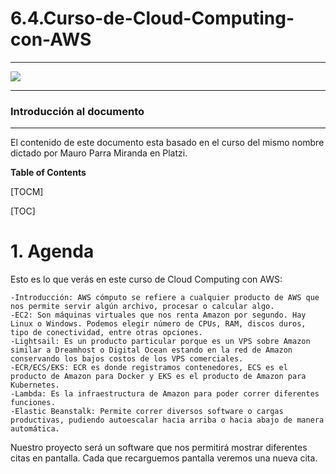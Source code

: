 # 6.4.Curso-de-Cloud-Computing-con-AWS

_____________________________________________________________________
![](https://static.platzi.com/media/courses/Opengraph0.png)
_____________________________________________________________________
### Introducción al documento
_____________________________________________________________________
El contenido de este documento esta basado en el curso del mismo nombre dictado por Mauro Parra Miranda en Platzi.

**Table of Contents**

[TOCM]

[TOC]

# 1. Agenda

Esto es lo que verás en este curso de Cloud Computing con AWS:

    -Introducción: AWS cómputo se refiere a cualquier producto de AWS que nos permite servir algún archivo, procesar o calcular algo.
    -EC2: Son máquinas virtuales que nos renta Amazon por segundo. Hay Linux o Windows. Podemos elegir número de CPUs, RAM, discos duros, tipo de conectividad, entre otras opciones.
    -Lightsail: Es un producto particular porque es un VPS sobre Amazon similar a Dreamhost o Digital Ocean estando en la red de Amazon conservando los bajos costos de los VPS comerciales.
    -ECR/ECS/EKS: ECR es donde registramos contenedores, ECS es el producto de Amazon para Docker y EKS es el producto de Amazon para Kubernetes.
    -Lambda: Es la infraestructura de Amazon para poder correr diferentes funciones.
    -Elastic Beanstalk: Permite correr diversos software o cargas productivas, pudiendo autoescalar hacia arriba o hacia abajo de manera automática.
Nuestro proyecto será un software que nos permitirá mostrar diferentes citas en pantalla. Cada que recarguemos pantalla veremos una nueva cita.
